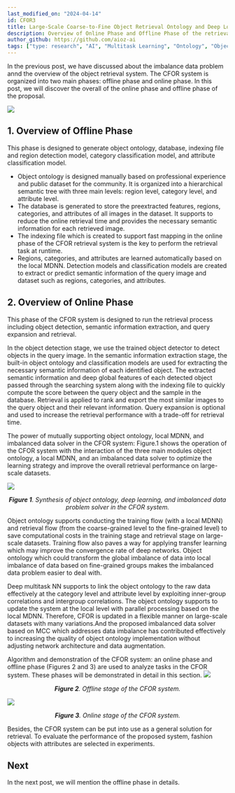 ```yaml
---
last_modified_on: "2024-04-14"
id: CFOR3
title: Large-Scale Coarse-to-Fine Object Retrieval Ontology and Deep Local Multitask Learning (Part 3)
description: Overview of Online Phase and Offline Phase of the retrieval system.
author_github: https://github.com/aioz-ai
tags: ["type: research", "AI", "Multitask Learning", "Ontology", "Object Retrieval"]
---
```

In the previous post,  we have discussed about the imbalance data problem annd the overview of the object retrieval system. The CFOR system is organized into two main phases: offline phase and online phase. In this post, we will discover the overall of the online phase and offline phase of the proposal.

![](https://vision.aioz.io/f/a0aa2d3736084024807e/?dl=1)

## 1. Overview of Offline Phase
This phase is designed to generate object ontology, database, indexing file and region detection model, category classification model, and attribute classification model.
- Object ontology is designed manually based on professional experience and public dataset for the community. It is organized into a hierarchical semantic tree with three main levels: region level, category level, and attribute level.
- The database is generated to store the preextracted features, regions, categories, and attributes of all images in the dataset. It supports to reduce the online retrieval time and provides the necessary semantic information for each retrieved image.
- The indexing file which is created to support fast mapping in the online phase of the CFOR retrieval system is the key to perform the retrieval task at runtime.
- Regions, categories, and attributes are learned automatically based on the local MDNN. Detection models and classification models are created to extract or predict semantic information of the query image and dataset such as regions, categories, and attributes.

## 2. Overview of Online Phase
This phase of the CFOR system is designed to run the retrieval process including object detection, semantic information extraction, and query expansion and retrieval.

In the object detection stage, we use the trained object detector to detect objects in the query image. In the semantic information extraction stage, the built-in object ontology and classification models are used for extracting the necessary semantic information of each identified object. The extracted semantic information and deep global features of each detected object passed through the searching system along with the indexing file to quickly compute the score between the query object and the sample in the database. Retrieval is applied to rank and export the most similar images to the query object and their relevant information. Query expansion is optional and used to increase the retrieval performance with a trade-off for retrieval time.

The power of mutually supporting object ontology, local MDNN, and imbalanced data solver in the CFOR system: Figure.1 shows the operation of the CFOR system with the interaction of the three main modules object ontology, a local MDNN, and an imbalanced data solver to optimize the learning strategy and improve the overall retrieval performance on large-scale datasets.

![](https://vision.aioz.io/f/5167e10c4add43d0bdc7/?dl=1)*<center>**Figure 1**. Synthesis of object ontology, deep learning, and imbalanced data problem solver in the CFOR system. </center>*

Object ontology supports conducting the training flow (with a local MDNN) and retrieval flow (from the coarse-grained level to the fine-grained level) to save computational costs in the training stage and retrieval stage on large-scale datasets. Training flow also paves a way for applying transfer learning which may improve the convergence rate of deep networks. Object ontology which could transform the global imbalance of data into local imbalance of data based on fine-grained groups makes the imbalanced data problem easier to deal with.

Deep multitask NN supports to link the object ontology to the raw data effectively at the category level and attribute level by exploiting inner-group correlations and intergroup correlations. The object ontology supports to update the system at the local level with parallel processing based on the local MDNN. Therefore, CFOR is updated in a flexible manner on large-scale datasets with many variations.And the proposed imbalanced data solver based on MCC which addresses data imbalance has contributed effectively to increasing the quality of object ontology implementation without adjusting network architecture and data augmentation.

Algorithm and demonstration of the CFOR system: an online phase and offline phase (Figures  2 and  3) are used to analyze tasks in the CFOR system. These phases will be demonstrated in detail in this section. 
![](https://vision.aioz.io/f/71e2ba941f284d2f9fee/?dl=1)*<center>**Figure 2**. Offline stage of the CFOR system. </center>*

![](https://vision.aioz.io/f/f32e108b856e49a0997f/?dl=1)*<center>**Figure 3**. Online stage of the CFOR system. </center>*

Besides, the CFOR system can be put into use as a general solution for retrieval. To evaluate the performance of the proposed system, fashion objects with attributes are selected in experiments.

## Next
In the next post, we will mention the offline phase in details.
